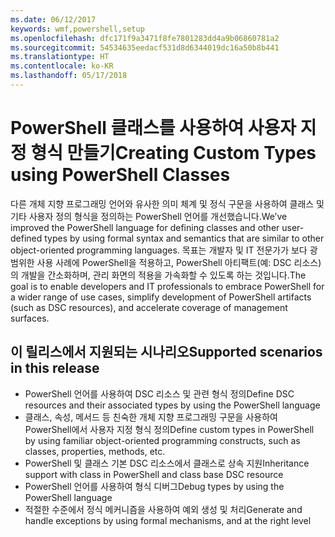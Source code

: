 ```yaml
---
ms.date: 06/12/2017
keywords: wmf,powershell,setup
ms.openlocfilehash: dfc171f9a3471f8fe7801283dd4a9b06860781a2
ms.sourcegitcommit: 54534635eedacf531d8d6344019dc16a50b8b441
ms.translationtype: HT
ms.contentlocale: ko-KR
ms.lasthandoff: 05/17/2018
---
```

# <a name="creating-custom-types-using-powershell-classes"></a><span data-ttu-id="8089c-102">PowerShell 클래스를 사용하여 사용자 지정 형식 만들기</span><span class="sxs-lookup"><span data-stu-id="8089c-102">Creating Custom Types using PowerShell Classes</span></span>

<span data-ttu-id="8089c-103">다른 개체 지향 프로그래밍 언어와 유사한 의미 체계 및 정식 구문을 사용하여 클래스 및 기타 사용자 정의 형식을 정의하는 PowerShell 언어를 개선했습니다.</span><span class="sxs-lookup"><span data-stu-id="8089c-103">We’ve improved the PowerShell language for defining classes and other user-defined types by using formal syntax and semantics that are similar to other object-oriented programming languages.</span></span> <span data-ttu-id="8089c-104">목표는 개발자 및 IT 전문가가 보다 광범위한 사용 사례에 PowerShell을 적용하고, PowerShell 아티팩트(예: DSC 리소스)의 개발을 간소화하며, 관리 화면의 적용을 가속화할 수 있도록 하는 것입니다.</span><span class="sxs-lookup"><span data-stu-id="8089c-104">The goal is to enable developers and IT professionals to embrace PowerShell for a wider range of use cases, simplify development of PowerShell artifacts (such as DSC resources), and accelerate coverage of management surfaces.</span></span>

## <a name="supported-scenarios-in-this-release"></a><span data-ttu-id="8089c-105">이 릴리스에서 지원되는 시나리오</span><span class="sxs-lookup"><span data-stu-id="8089c-105">Supported scenarios in this release</span></span>

-   <span data-ttu-id="8089c-106">PowerShell 언어를 사용하여 DSC 리소스 및 관련 형식 정의</span><span class="sxs-lookup"><span data-stu-id="8089c-106">Define DSC resources and their associated types by using the PowerShell language</span></span>
-   <span data-ttu-id="8089c-107">클래스, 속성, 메서드 등 친숙한 개체 지향 프로그래밍 구문을 사용하여 PowerShell에서 사용자 지정 형식 정의</span><span class="sxs-lookup"><span data-stu-id="8089c-107">Define custom types in PowerShell by using familiar object-oriented programming constructs, such as classes, properties, methods, etc.</span></span>
-   <span data-ttu-id="8089c-108">PowerShell 및 클래스 기본 DSC 리소스에서 클래스로 상속 지원</span><span class="sxs-lookup"><span data-stu-id="8089c-108">Inheritance support with class in PowerShell and class base DSC resource</span></span>
-   <span data-ttu-id="8089c-109">PowerShell 언어를 사용하여 형식 디버그</span><span class="sxs-lookup"><span data-stu-id="8089c-109">Debug types by using the PowerShell language</span></span>
-   <span data-ttu-id="8089c-110">적절한 수준에서 정식 메커니즘을 사용하여 예외 생성 및 처리</span><span class="sxs-lookup"><span data-stu-id="8089c-110">Generate and handle exceptions by using formal mechanisms, and at the right level</span></span>
